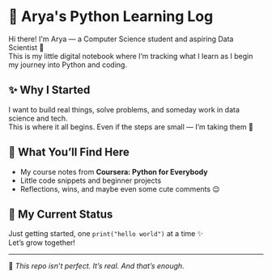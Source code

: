 # 🐍 Arya's Python Learning Log

Hi there! I'm Arya — a Computer Science student and aspiring Data Scientist 🌱  
This is my little digital notebook where I’m tracking what I learn as I begin my journey into Python and coding.

## ✨ Why I Started
I want to build real things, solve problems, and someday work in data science and tech.  
This is where it all begins. Even if the steps are small — I’m taking them 💖

## 📘 What You’ll Find Here
- My course notes from **Coursera: Python for Everybody**
- Little code snippets and beginner projects
- Reflections, wins, and maybe even some cute comments 😌

## 🧸 My Current Status
Just getting started, one `print("hello world")` at a time ✨  
Let’s grow together!

---

🌸 *This repo isn’t perfect. It’s real. And that’s enough.*
